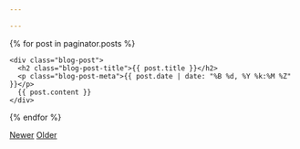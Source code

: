 ```yaml
---

---
```

<main role="main" class="container">

<div class="row">

  <div class="col-sm-8 blog-main">

  {% for post in paginator.posts %}

    <div class="blog-post">
      <h2 class="blog-post-title">{{ post.title }}</h2>
      <p class="blog-post-meta">{{ post.date | date: "%B %d, %Y %k:%M %Z" }}</p>
      {{ post.content }}
    </div>

  {% endfor %}

  </div>

  <nav class="blog-pagination">
    <a class="btn btn-outline-secondary disabled" href="{{ paginator.previous_page_path }}">Newer</a>
    <a class="btn btn-outline-primary" href="{{ paginator.next_page_path }}">Older</a>
  </nav>

</div>

</main>
